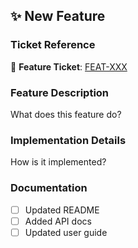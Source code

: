 ## ✨ New Feature

### Ticket Reference
🎫 **Feature Ticket**: [FEAT-XXX](https://...)

### Feature Description
What does this feature do?

### Implementation Details
How is it implemented?

### Documentation
- [ ] Updated README
- [ ] Added API docs
- [ ] Updated user guide
